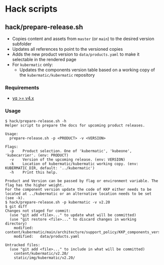 # Hack scripts

## hack/prepare-release.sh

* Copies content and assets from `master` (or `main`) to the desired version subfolder
* Updates all references to point to the versioned copies
* Adds the new product version to `data/products.yaml` to make it selectable in the rendered page
* For `kubermatic` only:
    * Updates the components version table based on a working copy of the `kubermatic/kubermatic` repository

### Requirements

* [yq >= v4.x](http://mikefarah.github.io/yq/)

### Usage
```
$ hack/prepare-release.sh -h
Helper script to prepare the docs for upcoming product releases.

Usage:
  prepare-release.sh -p <PRODUCT> -v <VERSION>

Flags:
  -p    Product selection. One of 'kubermatic', 'kubeone', 'kubecarrier'. (env: PRODUCT)
  -v    Version of the upcoming release. (env: VERSION)
  -k    Location of kubermatic/kubermatic working copy. (env: KUBERMATIC_DIR, default: '../kubermatic')
  -h    Print this help.

Product and Version can be passed by flag or environment variable. The flag has the higher weight.
For the component version update the code of KKP either needs to be located at ../kubermatic or an alternative location needs to be set (see -k).
$ hack/prepare-release.sh -p kubermatic -v v2.20
$ git diff
Changes not staged for commit:
  (use "git add <file>..." to update what will be committed)
  (use "git restore <file>..." to discard changes in working directory)
	modified:   content/kubermatic/main/architecture/support_policy/KKP_components_versioning/_index.en.md
	modified:   data/products.yaml

Untracked files:
  (use "git add <file>..." to include in what will be committed)
	content/kubermatic/v2.20/
	static/img/kubermatic/v2.20/
```
